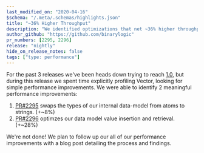 ```yaml
---
last_modified_on: "2020-04-16"
$schema: "/.meta/.schemas/highlights.json"
title: "~36% Higher Throughput"
description: "We identified optimizations that net ~36% higher throughput"
author_github: "https://github.com/binarylogic"
pr_numbers: [2295, 2296]
release: "nightly"
hide_on_release_notes: false
tags: ["type: performance"]
---
```


For the past 3 releases we've been heads down trying to reach
[1.0][urls.vector_roadmap], but during this release we spent time explicitly
profiling Vector, looking for simple performance improvements. We were able to
identify 2 meaningful performance improvements:

1. [PR#2295][urls.pr_2295] swaps the types of our internal data-model from atoms to strings. (+~8%)
2. [PR#2296][urls.pr_2296] optimzes our data model value insertion and retrieval. (+~28%)

We're not done! We plan to follow up our all of our performance improvements
with a blog post detailing the process and findings.


[urls.pr_2295]: https://github.com/timberio/vector/pull/2295
[urls.pr_2296]: https://github.com/timberio/vector/pull/2296
[urls.vector_roadmap]: https://github.com/timberio/vector/milestones?direction=asc&sort=due_date&state=open
